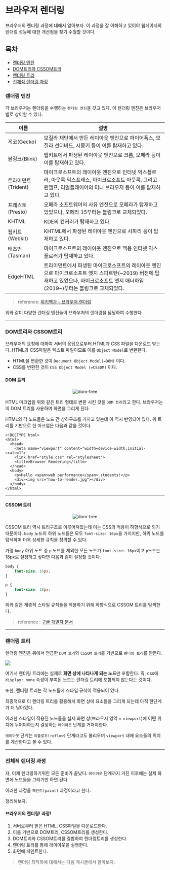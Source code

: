 # 브라우저 렌더링

브라우저의 렌더링 과정에 대해서 알아보자.
이 과정을 잘 이해하고 있어야 웹페이지의 렌더링 성능에 대한 개선점을 찾기 수월할 것이다.

## 목차
- [렌더링 엔진](#렌더링-엔진)
- [DOM트리와 CSSOM트리](#dom트리와-cssom트리)
- [렌더링 트리](#렌더링-)
- [전체적 렌더링 과정](#전체적-렌더링-과정)

### 렌더링 엔진

각 브라우저는 렌더링을 수행하는 `렌더링 엔진`을 갖고 있다.
이 렌더링 엔진은 브라우저 별로 상이할 수 있다.

| 이름 | 설명 |
| - | - |
게코(Gecko)|	모질라 재단에서 만든 레이아웃 엔진으로 파이어폭스, 모질라 선더버드, 시몽키 등이 이를 탑재하고 있다.|
블링크(Blink) |	웹키트에서 파생된 레이아웃 엔진으로 크롬, 오페라 등이 이를 탑재하고 있다.
트라이던트(Trident) |	마이크로소프트의 레이아웃 엔진으로 인터넷 익스플로러, 아웃룩 익스프레스, 마이크로소프트 아웃룩, 그리고 윈앰프, 리얼플레이어의 미니 브라우저 등이 이를 탑재하고 있다. |
프레스토(Presto) |	오페라 소프트웨어의 사유 엔진으로 오페라가 탑재하고 있었으나, 오페라 15부터는 블링크로 교체되었다.
KHTML |	KDE의 컨커러가 탑재하고 있다.
웹키트(Webkit) |	KHTML에서 파생된 레이아웃 엔진으로 사파리 등이 탑재하고 있다.
태즈먼(Tasman) |	마이크로소프트의 레이아웃 엔진으로 맥용 인터넷 익스플로러가 탑재하고 있다.
EdgeHTML|	트라이던트에서 파생된 마이크로소프트의 레이아웃 엔진으로 마이크로소프트 엣지 스파르탄(~2019) 버전에 탑재하고 있었으나, 마이크로소프트 엣지 애너하임(2019~)부터는 블링크로 교체되었다.

> reference: [위키백과 - 브라우저 렌더링](https://ko.wikipedia.org/wiki/%EB%B8%8C%EB%9D%BC%EC%9A%B0%EC%A0%80_%EC%97%94%EC%A7%84)

위와 같이 다양한 렌더링 엔진들이 브라우저의 렌더링을 담당하여 수행한다.

---

### DOM트리와 CSSOM트리

브라우저의 요청에 대하여 서버의 응답으로부터 HTML과 CSS 파일을 다운로드 받는다. HTML과 CSS파일은 텍스트 파일이므로 이를 `Object Model`로 변환한다. 
- HTML을 변환한 것이 `Document Object Model(=DOM)` 이다.
- CSS를 변환한 것이 `CSS Object Model (=CSSOM)` 이다.


#### DOM 트리
<p align="center">
  <img src="https://developers.google.com/web/fundamentals/performance/critical-rendering-path/images/dom-tree.png?hl=ko" alt="dom-tree"  />
</p>

HTML 마크업을 위와 같은 트리 형태로 변환 시킨 것을 `DOM 트리`라고 한다.
브라우저는 이 DOM 트리를 사용하여 화면을 그리게 된다.

HTML의 각 노드들은 노드 간 상하구조를 가지고 있는데 이 역시 반영되어 있다. 위 트리를 기반으로 한 마크업은 다음과 같을 것이다.
```htmlembedded=
<!DOCTYPE html>
<html>
  <head>
    <meta name="viewport" content="width=device-width,initial-scale=1">
    <link href="style.css" rel="stylesheet">
    <title>Browser Rendering</title>
  </head>
  <body>
    <p>Hello <span>web performance</span> students!</p>
    <div><img src="how-to-render.jpg"></div>
  </body>
</html> 
```
--- 


#### CSSOM 트리
<p align="center">
  <img src="https://developers.google.com/web/fundamentals/performance/critical-rendering-path/images/cssom-tree.png?hl=ko" alt="dom-tree"  />
</p>


CSSOM 트리 역시 트리구조로 이루어져있는데 이는 CSS의 적용이 하향식으로 되기 때문이다. 
`body` 노드의 하위 노드들은 모두 `font-size: 16px`을 가지지만, 하위 노드를 탐색하며 더욱 상세한 규칙을 정의할 수 있다.

가령 `body` 하위 노드 중 `p` 노드를 제외한 모든 노드가 `font-size: 16px`이고 `p`노드는 18px로 설정하고 싶다면 다음과 같이 설정할 것이다.

```css
body {
    font-size: 16px;
}

p {
    font-size: 18px;
}
```

위와 같은 계층적 스타일 규칙들을 적용하기 위해 하향식으로 CSSOM 트리를 탐색한다.


> reference : [구글 개발자 문서](https://developers.google.com/web/fundamentals/performance/critical-rendering-path/constructing-the-object-model?hl=ko)

---

### 렌더링 트리

렌더링 엔진은 위에서 언급한 `DOM 트리`와 `CSSOM 트리`를 기반으로 `렌더링 트리`를 만든다.

![](https://developers.google.com/web/fundamentals/performance/critical-rendering-path/images/render-tree-construction.png?hl=ko)

여기서 렌더링 트리에는 실제로 **화면 상에 나타나게 되는 노드**만 포함한다. 
즉, css에 `display: none` 속성이 부여된 노드는 렌더링 트리에 포함되지 않는다는 것이다.


또한, 렌더링 트리는 각 노드들에 스타일 규칙이 적용되어 있다.

최종적으로 이 렌더링 트리를 활용해서 화면 상에 요소들을 그리게 되는데 아직 한단계가 더 남아있다.

이러한 스타일이 적용된 노드들을 실제 화면 상(브라우저 영역 = `viewport`)에 어떤 위치에 두어야하는지 결정하는 `레이아웃` 단계를 거쳐야한다.

`레이아웃` 단계는 `리플로우(reflow)` 단계라고도 불리우며 `viewport` 내에 요소들의 위치를 계산한다고 볼 수 있다.

---
### 전체적 렌더링 과정
자, 이제 렌더링하기위한 모든 준비가 끝났다.
`레이아웃` 단계까지 거친 이후에는 실제 화면에 노드들을 그리기만 하면 된다.

이러한 과정을 `페인트(paint)` 과정이라고 한다.

정리해보자.

#### 브라우저의 렌더링! 과정!
1. 서버로부터 받은 HTML, CSS파일을 다운로드한다.
2. 이를 기반으로 DOM트리, CSSOM트리를 생성한다.
3. DOM트리와 CSSOM트리를 결합하여 렌더링트리를 생성한다.
4. 렌더링 트리를 통해 레이아웃을 실행한다.
5. 화면에 페인트한다.



> 렌더링 최적화에 대해서는 다음 게시글에서 알아보자.

